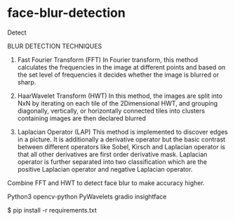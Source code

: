 # face-blur-detection

Detect

BLUR DETECTION TECHNIQUES

1.  Fast Fourier Transform (FFT)
In Fourier transform, this method calculates the
frequencies in the image at different points and
based on the set level of frequencies it decides
whether the image is blurred or sharp. 

2. HaarWavelet Transform (HWT)
In this method, the images are split into NxN by
iterating on each tile of the 2Dimensional HWT, and
grouping diagonally, vertically, or horizontally
connected tiles into clusters containing images are
then declared blurred 
   
3.  Laplacian Operator (LAP)
This method is implemented to discover edges in a
picture. It is additionally a derivative operator but
the basic contrast between different operators like
Sobel, Kirsch and Laplacian operator is that all other
derivatives are first order derivative mask. Laplacian
operator is further separated into two classification
which are the positive Laplacian operator and
negative Laplacian operator. 

Combine FFT and HWT to detect face blur to make accuracy higher.




Python3
opencv-python
PyWavelets
gradio
insightface

$ pip install -r requirements.txt
